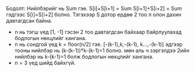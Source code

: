 Бодолт: 
Нийлбэрийг нь Sum гэе.
S[i]+S[i+1] = Sum 
S[i+1]+S[i+2] = Sum
гэдгээс S[i]=S[i+2] болно. Тэгэхээр S дотор ердөө 2 тоо л олон дахин давтагдсан байна.
- n нь тэгш үед [1, -1] гэсэн 2 тоо давтагдсан байхаар байрлуулахад бодлогын нөхцлийг хангана.
- n нь сондгой үед k = floor(n/2) гэе.
[-(k-1),k,-(k-1), k...,-(k-1)] эдгээр тооны нийлбэр нь (k-(k-1))*k-(k-1)=1 болно. мөн аль ч зэргэлдээ 2ийн нийлбэр нь k-(k-1)=1 болж бодлогын нөхцлийг хангана.
- n = 3 үед шийд байхгүй.